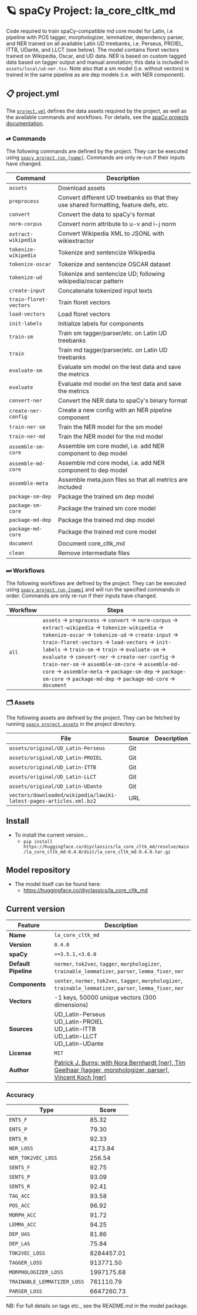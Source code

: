 <!-- SPACY PROJECT: AUTO-GENERATED DOCS START (do not remove) -->

# 🪐 spaCy Project: la_core_cltk_md

Code required to train spaCy-compatible md core model for Latin, i.e pipeline with POS tagger, morphologizer, lemmatizer, dependency parser, and NER trained on all available Latin UD treebanks, i.e. Perseus, PROIEL, ITTB, UDante, and LLCT (see below). The model contains floret vectors trained on Wikipedia, Oscar, and UD data. NER is based on custom tagged data based on tagger output and manual annotation; this data is included in `assets/local/ud-ner.tsv`. Note also that a sm model (i.e. without vectors) is trained in the same pipeline as are dep models (i.e. with NER component).

## 📋 project.yml

The [`project.yml`](project.yml) defines the data assets required by the
project, as well as the available commands and workflows. For details, see the
[spaCy projects documentation](https://spacy.io/usage/projects).

### ⏯ Commands

The following commands are defined by the project. They
can be executed using [`spacy project run [name]`](https://spacy.io/api/cli#project-run).
Commands are only re-run if their inputs have changed.

| Command | Description |
| --- | --- |
| `assets` | Download assets |
| `preprocess` | Convert different UD treebanks so that they use shared formatting, feature defs, etc. |
| `convert` | Convert the data to spaCy's format |
| `norm-corpus` | Convert norm attribute to u-v and i-j norm |
| `extract-wikipedia` | Convert Wikipedia XML to JSONL with wikiextractor |
| `tokenize-wikipedia` | Tokenize and sentencize Wikipedia |
| `tokenize-oscar` | Tokenize and sentencize OSCAR dataset |
| `tokenize-ud` | Tokenize and sentencize UD; following wikipedia/oscar pattern |
| `create-input` | Concatenate tokenized input texts |
| `train-floret-vectors` | Train floret vectors |
| `load-vectors` | Load floret vectors |
| `init-labels` | Initialize labels for components |
| `train-sm` | Train sm tagger/parser/etc. on Latin UD treebanks |
| `train` | Train md tagger/parser/etc. on Latin UD treebanks |
| `evaluate-sm` | Evaluate sm model on the test data and save the metrics |
| `evaluate` | Evaluate md model on the test data and save the metrics |
| `convert-ner` | Convert the NER data to spaCy's binary format |
| `create-ner-config` | Create a new config with an NER pipeline component |
| `train-ner-sm` | Train the NER model for the sm model |
| `train-ner-md` | Train the NER model for the md model |
| `assemble-sm-core` | Assemble sm core model, i.e. add NER component to dep model |
| `assemble-md-core` | Assemble md core model, i.e. add NER component to dep model |
| `assemble-meta` | Assemble meta.json files so that all metrics are included |
| `package-sm-dep` | Package the trained sm dep model |
| `package-sm-core` | Package the trained sm core model |
| `package-md-dep` | Package the trained md dep model |
| `package-md-core` | Package the trained md core model |
| `document` | Document core_cltk_md |
| `clean` | Remove intermediate files |

### ⏭ Workflows

The following workflows are defined by the project. They
can be executed using [`spacy project run [name]`](https://spacy.io/api/cli#project-run)
and will run the specified commands in order. Commands are only re-run if their
inputs have changed.

| Workflow | Steps |
| --- | --- |
| `all` | `assets` &rarr; `preprocess` &rarr; `convert` &rarr; `norm-corpus` &rarr; `extract-wikipedia` &rarr; `tokenize-wikipedia` &rarr; `tokenize-oscar` &rarr; `tokenize-ud` &rarr; `create-input` &rarr; `train-floret-vectors` &rarr; `load-vectors` &rarr; `init-labels` &rarr; `train-sm` &rarr; `train` &rarr; `evaluate-sm` &rarr; `evaluate` &rarr; `convert-ner` &rarr; `create-ner-config` &rarr; `train-ner-sm` &rarr; `assemble-sm-core` &rarr; `assemble-md-core` &rarr; `assemble-meta` &rarr; `package-sm-dep` &rarr; `package-sm-core` &rarr; `package-md-dep` &rarr; `package-md-core` &rarr; `document` |

### 🗂 Assets

The following assets are defined by the project. They can
be fetched by running [`spacy project assets`](https://spacy.io/api/cli#project-assets)
in the project directory.

| File | Source | Description |
| --- | --- | --- |
| `assets/original/UD_Latin-Perseus` | Git |  |
| `assets/original/UD_Latin-PROIEL` | Git |  |
| `assets/original/UD_Latin-ITTB` | Git |  |
| `assets/original/UD_Latin-LLCT` | Git |  |
| `assets/original/UD_Latin-UDante` | Git |  |
| `vectors/downloaded/wikipedia/lawiki-latest-pages-articles.xml.bz2` | URL |  |

<!-- SPACY PROJECT: AUTO-GENERATED DOCS END (do not remove) -->

## Install

- To install the current version...
    - `pip install https://huggingface.co/diyclassics/la_core_cltk_md/resolve/main/la_core_cltk_md-0.4.0/dist/la_core_cltk_md-0.4.0.tar.gz`

## Model repository

- The model itself can be found here:
    - https://huggingface.co/diyclassics/la_core_cltk_md

## Current version

| Feature | Description |
| --- | --- |
| **Name** | `la_core_cltk_md` |
| **Version** | `0.4.0` |
| **spaCy** | `>=3.5.1,<3.6.0` |
| **Default Pipeline** | `normer`, `tok2vec`, `tagger`, `morphologizer`, `trainable_lemmatizer`, `parser`, `lemma_fixer`, `ner` |
| **Components** | `senter`, `normer`, `tok2vec`, `tagger`, `morphologizer`, `trainable_lemmatizer`, `parser`, `lemma_fixer`, `ner` |
| **Vectors** | -1 keys, 50000 unique vectors (300 dimensions) |
| **Sources** | UD_Latin-Perseus<br />UD_Latin-PROIEL<br />UD_Latin-ITTB<br />UD_Latin-LLCT<br />UD_Latin-UDante |
| **License** | `MIT` |
| **Author** | [Patrick J. Burns; with Nora Bernhardt [ner], Tim Geelhaar [tagger, morphologizer, parser], Vincent Koch [ner]](https://diyclassics.github.io/) |

### Accuracy

| Type | Score |
| --- | --- |
| `ENTS_F` | 85.32 |
| `ENTS_P` | 79.30 |
| `ENTS_R` | 92.33 |
| `NER_LOSS` | 4173.84 |
| `NER_TOK2VEC_LOSS` | 256.54 |
| `SENTS_F` | 92.75 |
| `SENTS_P` | 93.09 |
| `SENTS_R` | 92.41 |
| `TAG_ACC` | 93.58 |
| `POS_ACC` | 96.92 |
| `MORPH_ACC` | 91.72 |
| `LEMMA_ACC` | 94.25 |
| `DEP_UAS` | 81.86 |
| `DEP_LAS` | 75.84 |
| `TOK2VEC_LOSS` | 8284457.01 |
| `TAGGER_LOSS` | 913771.50 |
| `MORPHOLOGIZER_LOSS` | 1997175.68 |
| `TRAINABLE_LEMMATIZER_LOSS` | 761110.79 |
| `PARSER_LOSS` | 6647260.73 |

NB: For full details on tags etc., see the README.md in the model package.
